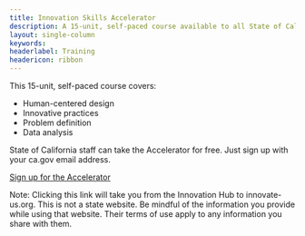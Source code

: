 ```yaml
---
title: Innovation Skills Accelerator
description: A 15-unit, self-paced course available to all State of California staff
layout: single-column
keywords: 
headerlabel: Training
headericon: ribbon
---
```


<p class="text-lead">This 15-unit, self-paced course covers:</p>

* Human-centered design
* Innovative practices
* Problem definition
* Data analysis

State of California staff can take the Accelerator for free. Just sign up with your ca.gov email address.

<a class="btn-primary featured-btn external-link" href="http://innovate-us.org/" target="_blank"><span>Sign up for the Accelerator</span></a>

Note: Clicking this link will take you from the Innovation Hub to innovate-us.org. This is not a state website. Be mindful of the information you provide while using that website. Their terms of use apply to any information you share with them.
